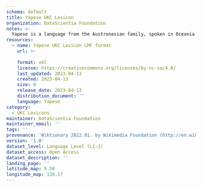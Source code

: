 ```yaml
---
schema: default
title: Yapese UKC Lexicon
organization: DataScientia Foundation
notes: >-
  Yapese is a language from the Austronesian family, spoken in Oceania. The UKC Lexicon of Yapese is represented as a lexico-semantic network. It consists of words, word senses, synsets, as well as sense-level and synset-level relationships.
resources:
  - name: Yapese UKC Lexicon LMF format
    url: >-
      
    format: xml
    license: https://creativecommons.org/licenses/by-nc-sa/4.0/
    last_updated: 2023-04-13
    created: 2023-04-13
    size: 0
    release_date: 2023-04-13
    distribution_document: ''
    language: Yapese
category:
  - UKC Lexicons
maintainer: DataScientia Foundation
maintainer_email: ''
tags: ''
provenance: 'Wiktionary 2022.01. by Wikimedia Foundation (http://en.wiktionary.org); KinDiv: Kinship Diversity 1.0 by Temuulen Khishigsuren (http://ukc.disi.unitn.it/index.php/kinship/); Princeton WordNet 2.1 by Princeton University (https://wordnet.princeton.edu)'
version: '1.0'
dataset_level: Language Level (L1-2)
dataset_access: Open Access
dataset_description: ''
landing_page: ''
latitude_map: 9.58
longitude_map: 138.17
---
```

